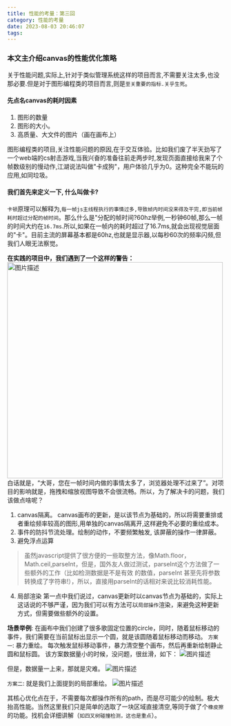 ```yaml
---
title: 性能的考量：第三回
category: 性能的考量
date: 2023-08-03 20:46:07
tags:
---
```


### 本文主介绍canvas的性能优化策略

关于性能问题,实际上,针对于类似管理系统这样的项目而言,不需要关注太多,也没那必要.但是对于图形编程类的项目而言,则是`至关重要的指标.关乎生死`。
#### 先点名canvas的耗时因素
1. 图形的数量
2. 图形的大小。
3. 高质量、大文件的图片（画在画布上）

图形编程类的项目,关注性能问题的原因,在于交互体验。比如我们废了半天劲写了一个web端的cs射击游戏,当我兴奋的准备往前走两步时,发现页面直接给我来了个帧数级别的慢动作,江湖说法叫做"卡成狗"，用户体验几乎为0。这种完全不能玩的应用,如同垃圾。

#### 我们首先来定义一下, 什么叫做卡?
`卡顿`原理可以解释为,`每一帧js主线程执行的事情过多,导致帧内时间没来得及干完,即当前帧耗时超过分配的帧时间`。那么什么是"分配的帧时间?60hz举例,一秒钟60帧,那么一帧的时间大约在`16.7ms`.所以,如果在一帧内的耗时超过了16.7ms,就会出现视觉层面的"卡"。目前主流的屏幕基本都是60hz,也就是显示器,以每秒60次的频率闪频,但我们人眼无法察觉。

**在实践的项目中，我们遇到了一个这样的警告：**
<img src="/img/p2.webp" alt="图片描述" width="500">
白话就是，“大哥，您在一帧时间内做的事情太多了，浏览器处理不过来了”。对项目的影响就是，拖拽和缩放视图导致不会很流畅。所以，为了解决卡的问题，我们该做点啥呢？

1. canvas隔离。
canvas画布的更新，是以该节点为基础的，所以将需要重排或者重绘频率较高的图形,用单独的canvas隔离开,这样避免不必要的重绘成本。
2. 事件的防抖节流处理。绘制的动作，不要频繁触发, 该屏蔽的操作一律屏蔽。
3. 避免浮点运算
> 虽然javascript提供了很方便的一些取整方法，像Math.floor，Math.ceil,parseInt，但是，国外友人做过测试，parseInt这个方法做了一些额外的工作（比如检测数据是不是有效
> 的数值，parseInt 甚至先将参数转换成了字符串!），所以，直接用parseInt的话相对来说比较消耗性能。
4. 局部渲染
第一点中我们说过，canvas更新时以canvas节点为基础的，实际上这话说的不够严谨，因为我们可以有方法可以`局部操作`渲染，来避免这种更新方式，但需要做些额外的设置。

**场景举例**:
在画布中我们创建了很多歌固定位置的circle，同时，随着鼠标移动的事件，我们需要在当前鼠标出显示一个圆，就是该圆随着鼠标移动而移动。
`方案一`: 暴力重绘。
每次触发鼠标移动事件，暴力清空整个画布，然后再重新绘制静止圆和鼠标圆。
该方案数据量小的时候，没问题，很丝滑，如下：
<img src="/img/canvas性能1.gif" alt="图片描述">

但是，数据量一上来，那就是灾难。
<img src="/img/canvas性能2.gif" alt="图片描述">

`方案二`: 就是我们上面提到的局部重绘。
<img src="/img/canvas性能3.gif" alt="图片描述">

其核心优化点在于，不需要每次都操作所有的path，而是尽可能少的绘制。极大抬高性能。当然这里我们只是简单的选取了一块区域直接清空,等同于做了个`橡皮擦`的功能。找机会详细讲解（`如四叉树碰撞检测，这也是重点`）。



